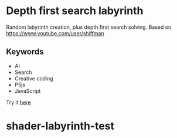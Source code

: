 # Depth first search labyrinth

Random labyrinth creation, plus depth first search solving. Based on https://www.youtube.com/user/shiffman

## Keywords

- AI
- Search
- Creative coding
- P5js
- JavaScript

Try it [here](https://juanirache.github.io/coding-fun/depth-first-search-labyrinth/)
# shader-labyrinth-test
